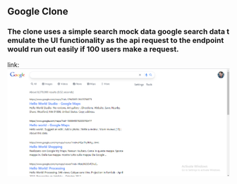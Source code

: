 ##  Google Clone
### The clone uses a simple search mock data google search data t emulate the UI functionality as the api request to the endpoint would run out easily if 100 users make a request.

link: 
<img src="./google.png" />